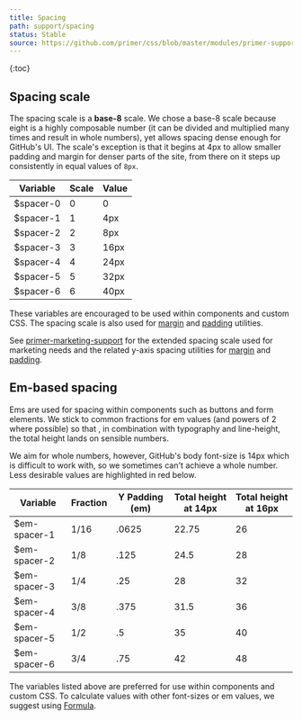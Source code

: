 ```yaml
---
title: Spacing
path: support/spacing
status: Stable
source: https://github.com/primer/css/blob/master/modules/primer-support/lib/variables/layout.scss
---
```


{:toc}

## Spacing scale
The spacing scale is a **base-8** scale. We chose a base-8 scale because eight is a highly composable number (it can be divided and multiplied many times and result in whole numbers), yet allows spacing dense enough for GitHub's UI. The scale's exception is that it begins at 4px to allow smaller padding and margin for denser parts of the site, from there on it steps up consistently in equal values of `8px`.

| Variable | Scale | Value |
| --- | --- | --- |
| $spacer-0 | 0 | 0 |
| $spacer-1 | 1 | 4px |
| $spacer-2 | 2 | 8px |
| $spacer-3 | 3 | 16px |
| $spacer-4 | 4 | 24px |
| $spacer-5 | 5 | 32px |
| $spacer-6 | 6 | 40px |

These variables are encouraged to be used within components and custom CSS. The spacing scale is also used for [margin](/css/utilities/margin) and [padding](/css/utilities/padding) utilities.

See [primer-marketing-support](/css/support/marketing-variables) for the extended spacing scale used for marketing needs and the related y-axis spacing utilities for [margin](/css/utilities/marketing-margin) and [padding](/css/utilities/marketing-padding).

## Em-based spacing
Ems are used for spacing within components such as buttons and form elements. We stick to common fractions for em values (and powers of 2 where possible) so that , in combination with typography and line-height, the total height lands on sensible numbers.

We aim for whole numbers, however, GitHub's body font-size is 14px which is difficult to work with, so we sometimes can't achieve a whole number. Less desirable values are highlighted in <span class="text-red">red</span> below.

| Variable | Fraction | Y Padding (em) | Total height at 14px | Total height at 16px |
| --- | --- | --- | --- | --- |
| $em-spacer-1 | 1/16 | .0625 | <span class="text-red">22.75</span> | 26 |
| $em-spacer-2 | 1/8 | .125 | <span class="text-red">24.5</span> | 28 |
| $em-spacer-3 | 1/4 | .25 | 28 | 32 |
| $em-spacer-4 | 3/8 | .375 | <span class="text-red">31.5</span> | 36 |
| $em-spacer-5 | 1/2 | .5 | 35 | 40 |
| $em-spacer-6 | 3/4 | .75 | 42 | 48 |

The variables listed above are preferred for use within components and custom CSS. To calculate values with other font-sizes or em values, we suggest using [Formula](http://jxnblk.com/formula/).
